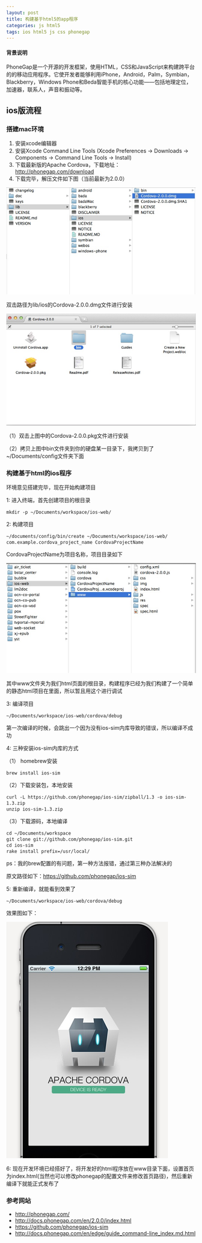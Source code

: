 ```yaml
---
layout: post
title: 构建基于html5的app程序 
categories: js html5
tags: ios html5 js css phonegap
---
```



####	背景说明

PhoneGap是一个开源的开发框架，使用HTML，CSS和JavaScript来构建跨平台的的移动应用程序。它使开发者能够利用iPhone，Android，Palm，Symbian，Blackberry，Windows Phone和Beda智能手机的核心功能——包括地理定位，加速器，联系人，声音和振动等。

<!-- more -->

##		ios版流程

###	搭建mac环境

1. 安装xcode编辑器
2. 安装Xcode Command Line Tools (Xcode Preferences -> Downloads -> Components -> Command Line Tools -> Install)
3. 下载最新版的Apache Cordova，下载地址：http://phonegap.com/download
4. 下载完毕，解压文件如下图（当前最新为2.0.0）

![](/images/unpack.png)

双击路径为lib/ios的Cordova-2.0.0.dmg文件进行安装

![](/images/install.png)

（1）双击上图中的Cordova-2.0.0.pkg文件进行安装

（2）拷贝上图中bin文件夹到你的硬盘某一目录下，我拷贝到了~/Documents/config文件夹下面

###	构建基于html的ios程序

环境意见搭建完毕，现在开始构建项目

1: 进入终端，首先创建项目的根目录 

	mkdir -p ~/Documents/workspace/ios-web/
	
2: 构建项目
	
	~/documents/config/bin/create ~/Documents/workspace/ios-web/ com.example.cordova_project_name CordovaProjectName
	
CordovaProjectName为项目名称，项目目录如下

![](/images/items.png)

其中www文件夹为我们html页面的根目录，构建程序已经为我们构建了一个简单的静态html项目在里面，所以暂且用这个进行调试

3: 编译项目

	~/Documents/workspace/ios-web/cordova/debug
	
第一次编译的时候，会跳出一个因为没有ios-sim内库导致的错误，所以编译不成功

4: 三种安装ios-sim内库的方式

（1） homebrew安装

	brew install ios-sim
	
（2）下载安装包，本地安装

	curl -L https://github.com/phonegap/ios-sim/zipball/1.3 -o ios-sim-1.3.zip
	unzip ios-sim-1.3.zip
	
（3）下载源码，本地编译

	cd ~/Documents/workspace
	git clone git://github.com/phonegap/ios-sim.git
	cd ios-sim
	rake install prefix=/usr/local/
	
ps：我的brew配置的有问题，第一种方法报错，通过第三种办法解决的

原文路径如下：<https://github.com/phonegap/ios-sim>

5: 重新编译，就能看到效果了

	~/Documents/workspace/ios-web/cordova/debug
	
效果图如下：

![](/images/iphone.png)

6: 现在开发环境已经搭好了，将开发好的html程序放在www目录下面，设置首页为index.html(当然也可以修改phonegap的配置文件来修改首页路径)，然后重新编译下就能正式发布了

	


###	参考网站

* <http://phonegap.com/>
* <http://docs.phonegap.com/en/2.0.0/index.html>
* <https://github.com/phonegap/ios-sim>
* <http://docs.phonegap.com/en/edge/guide_command-line_index.md.html>